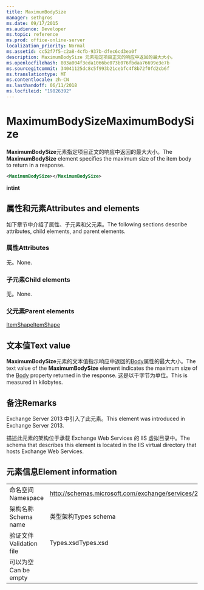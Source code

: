 ```yaml
---
title: MaximumBodySize
manager: sethgros
ms.date: 09/17/2015
ms.audience: Developer
ms.topic: reference
ms.prod: office-online-server
localization_priority: Normal
ms.assetid: cc52f7f5-c2a8-4cfb-937b-dfec6cd3ea0f
description: MaximumBodySize 元素指定项目正文的响应中返回的最大大小。
ms.openlocfilehash: 803a004f3eda1066be073b076fbdaa76699e3e7b
ms.sourcegitcommit: 34041125dc8c5f993b21cebfc4f8b72f0fd2cb6f
ms.translationtype: MT
ms.contentlocale: zh-CN
ms.lasthandoff: 06/11/2018
ms.locfileid: "19826392"
---
```

# <a name="maximumbodysize"></a><span data-ttu-id="76a05-103">MaximumBodySize</span><span class="sxs-lookup"><span data-stu-id="76a05-103">MaximumBodySize</span></span>

<span data-ttu-id="76a05-104">**MaximumBodySize**元素指定项目正文的响应中返回的最大大小。</span><span class="sxs-lookup"><span data-stu-id="76a05-104">The **MaximumBodySize** element specifies the maximum size of the item body to return in a response.</span></span> 
  
```XML
<MaximumBodySize></MaximumBodySize>
```

 <span data-ttu-id="76a05-105">**int**</span><span class="sxs-lookup"><span data-stu-id="76a05-105">**int**</span></span>
## <a name="attributes-and-elements"></a><span data-ttu-id="76a05-106">属性和元素</span><span class="sxs-lookup"><span data-stu-id="76a05-106">Attributes and elements</span></span>

<span data-ttu-id="76a05-107">如下章节中介绍了属性、子元素和父元素。</span><span class="sxs-lookup"><span data-stu-id="76a05-107">The following sections describe attributes, child elements, and parent elements.</span></span>
  
### <a name="attributes"></a><span data-ttu-id="76a05-108">属性</span><span class="sxs-lookup"><span data-stu-id="76a05-108">Attributes</span></span>

<span data-ttu-id="76a05-109">无。</span><span class="sxs-lookup"><span data-stu-id="76a05-109">None.</span></span>
  
### <a name="child-elements"></a><span data-ttu-id="76a05-110">子元素</span><span class="sxs-lookup"><span data-stu-id="76a05-110">Child elements</span></span>

<span data-ttu-id="76a05-111">无。</span><span class="sxs-lookup"><span data-stu-id="76a05-111">None.</span></span>
  
### <a name="parent-elements"></a><span data-ttu-id="76a05-112">父元素</span><span class="sxs-lookup"><span data-stu-id="76a05-112">Parent elements</span></span>

[<span data-ttu-id="76a05-113">ItemShape</span><span class="sxs-lookup"><span data-stu-id="76a05-113">ItemShape</span></span>](itemshape.md)
  
## <a name="text-value"></a><span data-ttu-id="76a05-114">文本值</span><span class="sxs-lookup"><span data-stu-id="76a05-114">Text value</span></span>

<span data-ttu-id="76a05-115">**MaximumBodySize**元素的文本值指示响应中返回的[Body](body.md)属性的最大大小。</span><span class="sxs-lookup"><span data-stu-id="76a05-115">The text value of the **MaximumBodySize** element indicates the maximum size of the [Body](body.md) property returned in the response.</span></span> <span data-ttu-id="76a05-116">这是以千字节为单位。</span><span class="sxs-lookup"><span data-stu-id="76a05-116">This is measured in kilobytes.</span></span> 
  
## <a name="remarks"></a><span data-ttu-id="76a05-117">备注</span><span class="sxs-lookup"><span data-stu-id="76a05-117">Remarks</span></span>

<span data-ttu-id="76a05-118">Exchange Server 2013 中引入了此元素。</span><span class="sxs-lookup"><span data-stu-id="76a05-118">This element was introduced in Exchange Server 2013.</span></span>
  
<span data-ttu-id="76a05-119">描述此元素的架构位于承载 Exchange Web Services 的 IIS 虚拟目录中。</span><span class="sxs-lookup"><span data-stu-id="76a05-119">The schema that describes this element is located in the IIS virtual directory that hosts Exchange Web Services.</span></span>
  
## <a name="element-information"></a><span data-ttu-id="76a05-120">元素信息</span><span class="sxs-lookup"><span data-stu-id="76a05-120">Element information</span></span>

|||
|:-----|:-----|
|<span data-ttu-id="76a05-121">命名空间</span><span class="sxs-lookup"><span data-stu-id="76a05-121">Namespace</span></span>  <br/> |http://schemas.microsoft.com/exchange/services/2006/types  <br/> |
|<span data-ttu-id="76a05-122">架构名称</span><span class="sxs-lookup"><span data-stu-id="76a05-122">Schema name</span></span>  <br/> |<span data-ttu-id="76a05-123">类型架构</span><span class="sxs-lookup"><span data-stu-id="76a05-123">Types schema</span></span>  <br/> |
|<span data-ttu-id="76a05-124">验证文件</span><span class="sxs-lookup"><span data-stu-id="76a05-124">Validation file</span></span>  <br/> |<span data-ttu-id="76a05-125">Types.xsd</span><span class="sxs-lookup"><span data-stu-id="76a05-125">Types.xsd</span></span>  <br/> |
|<span data-ttu-id="76a05-126">可以为空</span><span class="sxs-lookup"><span data-stu-id="76a05-126">Can be empty</span></span>  <br/> ||
   

